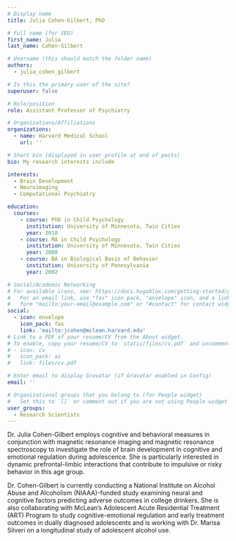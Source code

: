 ```yaml
---
# Display name
title: Julia Cohen-Gilbert, PhD

# Full name (for SEO)
first_name: Julia
last_name: Cohen-Gilbert

# Username (this should match the folder name)
authors:
  - julia_cohen_gilbert

# Is this the primary user of the site?
superuser: false

# Role/position
role: Assistant Professor of Psychiatry

# Organizations/Affiliations
organizations:
  - name: Harvard Medical School
    url: ''

# Short bio (displayed in user profile at end of posts)
bio: My research interests include  

interests:
  - Brain Development
  - Neuroimaging
  - Computational Psychiatry

education:
  courses:
    - course: PhD in Child Psychology
      institution: University of Minnesota, Twin Cities
      year: 2010
    - course: MA in Child Psychology
      institution: University of Minnesota, Twin Cities
      year: 2008
    - course: BA in Biological Basis of Behavior
      institution: University of Pennsylvania
      year: 2002

# Social/Academic Networking
# For available icons, see: https://docs.hugoblox.com/getting-started/page-builder/#icons
#   For an email link, use "fas" icon pack, "envelope" icon, and a link in the
#   form "mailto:your-email@example.com" or "#contact" for contact widget.
social:
  - icon: envelope
    icon_pack: fas
    link: 'mailto:jcohen@mclean.harvard.edu'
# Link to a PDF of your resume/CV from the About widget.
# To enable, copy your resume/CV to `static/files/cv.pdf` and uncomment the lines below.
# - icon: cv
#   icon_pack: ai
#   link: files/cv.pdf

# Enter email to display Gravatar (if Gravatar enabled in Config)
email: ''

# Organizational groups that you belong to (for People widget)
#   Set this to `[]` or comment out if you are not using People widget.
user_groups:
  - Research Scientists
---
```


Dr. Julia Cohen-Gilbert employs cognitive and behavioral measures in conjunction with magnetic resonance imaging and magnetic resonance spectroscopy to investigate the role of brain development in cognitive and emotional regulation during adolescence. She is particularly interested in dynamic prefrontal-limbic interactions that contribute to impulsive or risky behavior in this age group.

Dr. Cohen-Gilbert is currently conducting a National Institute on Alcohol Abuse and Alcoholism (NIAAA)-funded study examining neural and cognitive factors predicting adverse outcomes in college drinkers. She is also collaborating with McLean’s Adolescent Acute Residential Treatment (ART) Program to study cognitive-emotional regulation and early treatment outcomes in dually diagnosed adolescents and is working with Dr. Marisa Silveri on a longitudinal study of adolescent alcohol use.
